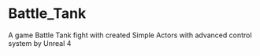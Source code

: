 # Battle_Tank
A game Battle Tank fight with created Simple Actors with advanced control system by Unreal 4
